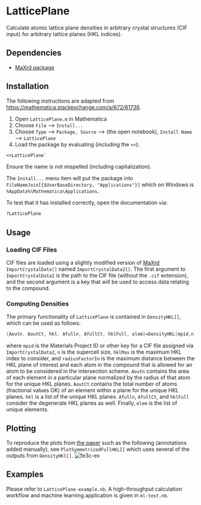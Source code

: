 # LatticePlane
Calculate atomic lattice plane densities in arbitrary crystal structures (CIF input) for arbitrary lattice planes (HKL indices).

## Dependencies
- [MaXrd package](https://github.com/Stianpr20/MaXrd)

## Installation
The following instructions are adapted from https://mathematica.stackexchange.com/a/672/61736.
1. Open `LatticePlane.m` in Mathematica
1. Choose `File` --> `Install...`
1. Choose `Type` --> `Package, Source` --> (the open notebook), `Install Name` --> `LatticePlane`
1. Load the package by evaluating (including the `<<`):
```mathematica
<<LatticePlane`
```

Ensure the name is not mispelled (including capitalization).

The `Install...` menu item will put the package into `FileNameJoin[{$UserBaseDirectory, "Applications"}]` which on Windows is `%AppData%\Mathematica\Applications`.

To test that it has installed correctly, open the documentation via:
```mathematica
?LatticePlane
```

## Usage
### Loading CIF Files
CIF files are loaded using a slightly modified version of [MaXrd](https://github.com/Stianpr20/MaXrd) `ImportCrystalData[]` named `ImportCrystalData2[]`. The first argument to `ImportCrystalData2` is the path to the CIF file (without the `.cif` extension), and the second argument is a key that will be used to access data relating to the compound.

### Computing Densities
The primary functionality of `LatticePlane` is contained in `DensityHKL[]`, which can be used as follows:
```mathematica
{Aoutn, AoutCt, hkl, Afulln, AfullCt, hklFull, elem}=DensityHKL[mpid,n,hklMax,radiusFactorIn];
```
where `mpid` is the Materials Project ID or other key for a CIF file assigned via `ImportCrystalData2`, `n` is the supercell size, `hklMax` is the maximum HKL index to consider, and `radiusFactorIn` is the maximum distance between the HKL plane of interest and each atom in the compound that is allowed for an atom to be considered in the intersection scheme. `Aoutn` contains the area of each element in a particular plane normalized by the radius of that atom for the unique HKL planes. `AoutCt` contains the total number of atoms (fractional values OK) of an element within a plane for the unique HKL planes. `hkl` is a list of the unique HKL planes. `Afulln`, `AfullCt`, and `hklFull` consider the degenerate HKL planes as well. Finally, `elem` is the list of unique elements.

## Plotting
To reproduce the plots from [the paper](https://doi.org/10.33774/chemrxiv-2021-l9rp7) such as the following (annotations added manually), see `PlotSymmetrizedFullHKL[]` which uses several of the outputs from `DensityHKl[]`.
![fe3c-ex](https://user-images.githubusercontent.com/45469701/147862349-365bc634-7db6-44fa-bc9e-2d1a9a0dd1dc.png)


## Examples
Please refer to `LatticePlane-example.nb`. A high-throughput calculation workflow and machine learning application is given in `ml-test.nb`.
